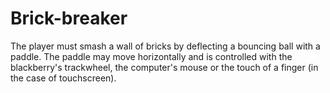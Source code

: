 # Brick-breaker
The player must smash a wall of bricks by deflecting a bouncing ball with a paddle. The paddle may move horizontally and is controlled with the blackberry's trackwheel, the computer's mouse or the touch of a finger (in the case of touchscreen).
